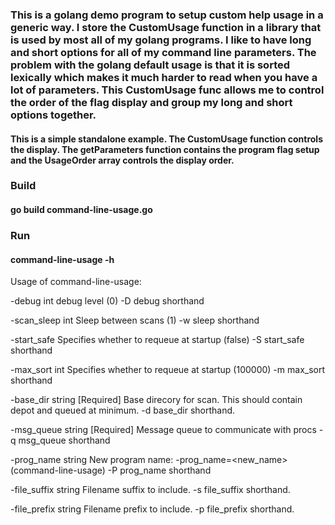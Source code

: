 ### This is a golang demo program to setup custom help usage in a generic way.  I store the CustomUsage function in a library that is used by most all of my golang programs. I like to have long and short options for all of my command line parameters.  The problem with the golang default usage is that it is sorted lexically which makes it much harder to read when you have a lot of parameters.  This CustomUsage func allows me to control the order of the flag display and group my long and short options together.

#### This is a simple standalone example. The CustomUsage function controls the display.  The getParameters function contains the program flag setup and the UsageOrder array controls the display order.

### Build
#### go build command-line-usage.go

### Run
#### command-line-usage -h
Usage of command-line-usage:

  -debug  int	debug level (0)
	  -D  	debug shorthand

  -scan_sleep  int	Sleep between scans (1)
	  -w  	sleep shorthand

  -start_safe  	Specifies whether to requeue at startup (false)
	  -S  	start_safe shorthand

  -max_sort  int	Specifies whether to requeue at startup (100000)
	  -m  	max_sort shorthand

  -base_dir  string	[Required] Base direcory for scan. This should contain depot and queued at minimum.
	  -d  	base_dir shorthand.

  -msg_queue  string	[Required] Message queue to communicate with procs
	  -q  	msg_queue shorthand

  -prog_name  string	New program name: -prog_name=<new_name> (command-line-usage)
	  -P  	prog_name shorthand

  -file_suffix  string	Filename suffix to include.
	  -s  	file_suffix shorthand.

  -file_prefix  string	Filename prefix to include.
	  -p  	file_prefix shorthand.

